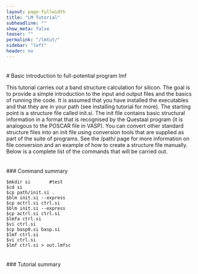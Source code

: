 ```yaml
---
layout: page-fullwidth
title: "LM Tutorial"
subheadline: ""
show_meta: false
teaser: ""
permalink: "/lmtut/"
sidebar: "left"
header: no
---
```

<hr style="height:5pt; visibility:hidden;" />
# Basic introduction to full-potential program lmf 

This tutorial carries out a band structure calculation for silicon. The goal is to provide a simple introduction to the input and output files and the basics of running the code. It is assumed that you have installed the executables and that they are in your path (see installing tutorial for more). The starting point is a structure file called init.si. The init file contains basic structural information in a format that is recognised by the Questaal program (it is analogous to the POSCAR file in VASP). You can convert other standard structure files into an init file using conversion tools that are supplied as part of the suite of programs. See the /path/ page for more information on file conversion and an example of how to create a structure file manually. Below is a complete list of the commands that will be carried out.

<hr style="height:5pt; visibility:hidden;" />
### Command summary     

    $mkdir si       #test
    $cd si
    $cp path/init.si .
    $blm init.si --express
    $cp actrl.si ctrl.si
    $blm init.si --express
    $cp actrl.si ctrl.si
    $lmfa ctrl.si
    $vi ctrl.si
    $cp basp0.si basp.si
    $lmf ctrl.si
    $vi ctrl.si
    $lmf ctrl.si > out.lmfsc

<hr style="height:5pt; visibility:hidden;" />
### Tutorial summary



